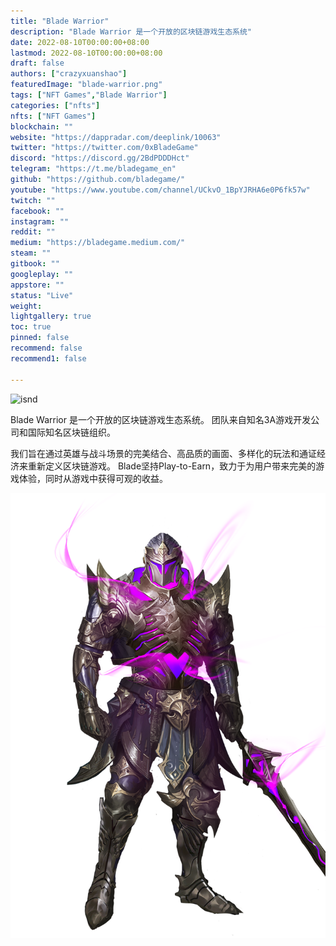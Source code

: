 ```yaml
---
title: "Blade Warrior"
description: "Blade Warrior 是一个开放的区块链游戏生态系统"
date: 2022-08-10T00:00:00+08:00
lastmod: 2022-08-10T00:00:00+08:00
draft: false
authors: ["crazyxuanshao"]
featuredImage: "blade-warrior.png"
tags: ["NFT Games","Blade Warrior"]
categories: ["nfts"]
nfts: ["NFT Games"]
blockchain: ""
website: "https://dappradar.com/deeplink/10063"
twitter: "https://twitter.com/0xBladeGame"
discord: "https://discord.gg/2BdPDDDHct"
telegram: "https://t.me/bladegame_en"
github: "https://github.com/bladegame/"
youtube: "https://www.youtube.com/channel/UCkvO_1BpYJRHA6e0P6fk57w"
twitch: ""
facebook: ""
instagram: ""
reddit: ""
medium: "https://bladegame.medium.com/"
steam: ""
gitbook: ""
googleplay: ""
appstore: ""
status: "Live"
weight: 
lightgallery: true
toc: true
pinned: false
recommend: false
recommend1: false

---
```


![isnd](\isnd.png)

<p>Blade Warrior 是一个开放的区块链游戏生态系统。 团队来自知名3A游戏开发公司和国际知名区块链组织。</p>
<p>我们旨在通过英雄与战斗场景的完美结合、高品质的画面、多样化的玩法和通证经济来重新定义区块链游戏。 Blade坚持Play-to-Earn，致力于为用户带来完美的游戏体验，同时从游戏中获得可观的收益。</p>

![dsniadn](dsniadn.png)